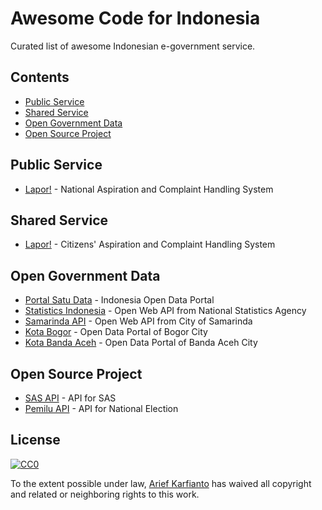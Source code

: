 # Awesome Code for Indonesia
Curated list of awesome Indonesian e-government service.


## Contents

- [Public Service](#public-service)
- [Shared Service](#shared-service)
- [Open Government Data](#open-government-data)
- [Open Source Project](#open-source-project)


## Public Service

- [Lapor!](https://lapor.go.id) - National Aspiration and Complaint Handling System


## Shared Service

- [Lapor!](https://lapor.go.id) - Citizens' Aspiration and Complaint Handling System


## Open Government Data

- [Portal Satu Data](https://data.go.id) - Indonesia Open Data Portal
- [Statistics Indonesia](https://webapi.bps.go.id/developer/) - Open Web API from National Statistics Agency
- [Samarinda API](http://api.samarindakota.go.id/v2) - Open Web API from City of Samarinda
- [Kota Bogor](http://data.kotabogor.go.id) - Open Data Portal of Bogor City
- [Kota Banda Aceh](http://data.bandaacehkota.go.id) - Open Data Portal of Banda Aceh City

## Open Source Project
- [SAS API](https://github.com/codeforindonesia/sasapi) - API for SAS
- [Pemilu API](https://github.com/pemiluAPI/) - API for National Election


## License

[![CC0](http://mirrors.creativecommons.org/presskit/buttons/88x31/svg/cc-zero.svg)](https://creativecommons.org/publicdomain/zero/1.0/)

To the extent possible under law, [Arief Karfianto](https://blog.ictlab.org) has waived all copyright and related or neighboring rights to this work.
